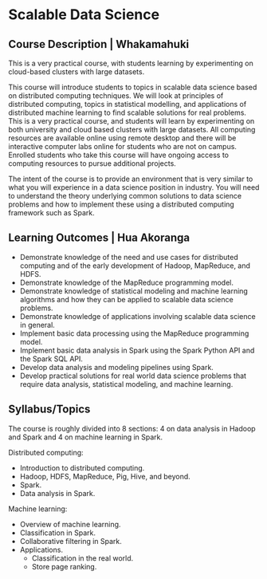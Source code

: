 # Scalable Data Science

## Course Description | Whakamahuki

This is a very practical course, with students learning by experimenting on cloud-based clusters with large datasets.

This course will introduce students to topics in scalable data science based on distributed computing techniques. We will look at principles of distributed computing, topics in statistical modelling, and applications of distributed machine learning to find scalable solutions for real problems. This is a very practical course, and students will learn by experimenting on both university and cloud based clusters with large datasets. All computing resources are available online using remote desktop and there will be interactive computer labs online for students who are not on campus. Enrolled students who take this course will have ongoing access to computing resources to pursue additional projects.

The intent of the course is to provide an environment that is very similar to what you will experience in a data science position in industry. You will need to understand the theory underlying common solutions to data science problems and how to implement these using a distributed computing framework such as Spark.

## Learning Outcomes | Hua Akoranga

- Demonstrate knowledge of the need and use cases for distributed computing and of the early development of Hadoop, MapReduce, and HDFS.
- Demonstrate knowledge of the MapReduce programming model.
- Demonstrate knowledge of statistical modeling and machine learning algorithms and how they can be applied to scalable data science problems.
- Demonstrate knowledge of applications involving scalable data science in general.
- Implement basic data processing using the MapReduce programming model.
- Implement basic data analysis in Spark using the Spark Python API and the Spark SQL API.
- Develop data analysis and modeling pipelines using Spark.
- Develop practical solutions for real world data science problems that require data analysis, statistical modeling, and machine learning.

## Syllabus/Topics

The course is roughly divided into 8 sections: 4 on data analysis in Hadoop and Spark and 4 on machine learning in Spark.

Distributed computing:

- Introduction to distributed computing.
- Hadoop, HDFS, MapReduce, Pig, Hive, and beyond.
- Spark.
- Data analysis in Spark.

Machine learning:

- Overview of machine learning.
- Classification in Spark.
- Collaborative filtering in Spark.
- Applications.
  - Classification in the real world.
  - Store page ranking.
